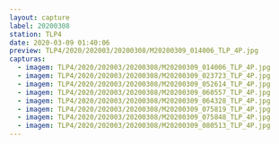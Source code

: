 ```yaml
---
layout: capture
label: 20200308
station: TLP4
date: 2020-03-09 01:40:06
preview: TLP4/2020/202003/20200308/M20200309_014006_TLP_4P.jpg
capturas:
  - imagem: TLP4/2020/202003/20200308/M20200309_014006_TLP_4P.jpg
  - imagem: TLP4/2020/202003/20200308/M20200309_023723_TLP_4P.jpg
  - imagem: TLP4/2020/202003/20200308/M20200309_052614_TLP_4P.jpg
  - imagem: TLP4/2020/202003/20200308/M20200309_060557_TLP_4P.jpg
  - imagem: TLP4/2020/202003/20200308/M20200309_064328_TLP_4P.jpg
  - imagem: TLP4/2020/202003/20200308/M20200309_075819_TLP_4P.jpg
  - imagem: TLP4/2020/202003/20200308/M20200309_075848_TLP_4P.jpg
  - imagem: TLP4/2020/202003/20200308/M20200309_080513_TLP_4P.jpg
---
```


